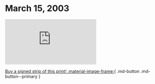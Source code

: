 # March 15, 2003

![](https://www.achewood.com/comic.php?date=03152003)

[Buy a signed strip of this print! :material-image-frame:](https://achewood-holiday-pop-up.myshopify.com/products/strip#03152003){ .md-button .md-button--primary }
